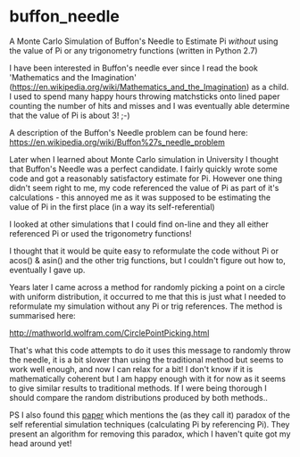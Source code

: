 # buffon_needle
A Monte Carlo Simulation of Buffon's Needle to Estimate Pi _without_ using the value of Pi or any trigonometry functions (written in Python 2.7)

I have been interested in Buffon's needle ever since I read the book 'Mathematics and the Imagination' (https://en.wikipedia.org/wiki/Mathematics_and_the_Imagination) as a child.  I used to spend many happy hours throwing matchsticks onto lined paper counting the number of hits and misses and I was eventually able determine that the value of Pi is about 3! ;-)

A description of the Buffon's Needle problem can be found here: https://en.wikipedia.org/wiki/Buffon%27s_needle_problem

Later when I learned about Monte Carlo simulation in University I thought that Buffon's Needle was a perfect candidate.  I fairly quickly wrote some code and got a reasonably satisfactory estimate for Pi.  However one thing didn't seem right to me, my code referenced the value of Pi as part of it's calculations - this annoyed me as it was supposed to be estimating the value of Pi in the first place (in a way its self-referential)

I looked at other simulations that I could find on-line and they all either referenced Pi or used the trigonometry functions!

I thought that it would be quite easy to reformulate the code without Pi or acos() & asin() and the other trig functions, but I couldn't figure out how to, eventually I gave up.

Years later I came across a method for randomly picking a point on a circle with uniform distribution, it occurred to me that this is just what I needed to reformulate my simulation without any Pi or trig references.  The method is summarised here:


http://mathworld.wolfram.com/CirclePointPicking.html


That's what this code attempts to do it uses this message to randomly throw the needle, it is a bit slower than using the traditional method but seems to work well enough, and now I can relax for a bit!  I don't know if it is mathematically coherent but I am happy enough with it for now as it seems to give similar results to traditional methods.  If I were being thorough I should compare the random distributions produced by both methods..

PS I also found this [paper](http://www.dca.iag.usp.br/material/cfmraupp/Climatologia-1/Wang2014.pdf) which mentions the (as they call it) paradox of the self referential simulation techniques (calculating Pi by referencing Pi).  They present an algorithm for removing this paradox, which I haven't quite got my head around yet!
